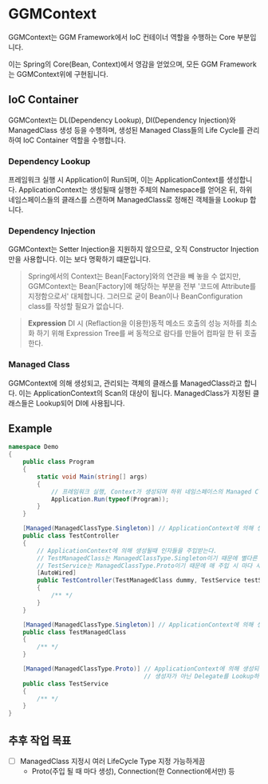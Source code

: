 # GGMContext
GGMContext는 GGM Framework에서 IoC 컨테이너 역할을 수행하는 Core 부분입니다.

이는 Spring의 Core(Bean, Context)에서 영감을 얻었으며, 모든 GGM Framework는 GGMContext위에 구현됩니다.

## IoC Container
GGMContext는 DL(Dependency Lookup), DI(Dependency Injection)와 ManagedClass 생성 등을 수행하며, 생성된 Managed Class들의 Life Cycle를 관리하여 IoC Container 역할을 수행합니다.

### Dependency Lookup
프레임워크 실행 시 Application이 Run되며, 이는 ApplicationContext를 생성합니다. ApplicationContext는 생성될때 실행한 주체의 Namespace를 얻어온 뒤, 하위 네임스페이스들의 클래스를 스캔하며 ManagedClass로 정해진 객체들을 Lookup 합니다.

### Dependency Injection
GGMContext는 Setter Injection을 지원하지 않으므로, 오직 Constructor Injection만을 사용합니다. 이는 보다 명확하기 떄문입니다.

> Spring에서의 Context는 Bean[Factory]와의 연관을 빼 놓을 수 없지만, GGMContext는 Bean[Factory]에 해당하는 부분을 전부 '코드에 Attribute를 지정함으로서' 대체합니다. 그러므로 굳이 Bean이나 BeanConfiguration class를 작성할 필요가 없습니다.

> **Expression**
DI 시 (Reflaction을 이용한)동적 메소드 호출의 성능 저하를 최소화 하기 위해 Expression Tree를 써 동적으로 람다를 만들어  컴파일 한 뒤 호출한다.

### Managed Class
GGMContext에 의해 생성되고, 관리되는 객체의 클래스를 ManagedClass라고 합니다.
이는 ApplicationContext의 Scan의 대상이 됩니다. ManagedClass가 지정된 클래스들은 Lookup되어 DI에 사용됩니다.

## Example
```cs
namespace Demo
{
    public class Program
    {
        static void Main(string[] args)
        {
            // 프레임워크 실행, Context가 생성되며 하위 네임스페이스의 Managed Class를 생성하여 Lookup한다.
            Application.Run(typeof(Program));
        }
    }

    [Managed(ManagedClassType.Singleton)] // ApplicationContext에 의해 생성되어 Lookup된다.
    public class TestController
    {
        // ApplicationContext에 의해 생성될때 인자들을 주입받는다.
        // TestManagedClass는 ManagedClassType.Singleton이기 때문에 별다른 생성 없이 룩업 테이블에서 가져와 주입된다.
        // TestService는 ManagedClassType.Proto이기 때문에 매 주입 시 마다 새로 생성된다.
        [AutoWired]
        public TestController(TestManagedClass dummy, TestService testService)
        {
            /** */
        }
    }

    [Managed(ManagedClassType.Singleton)] // ApplicationContext에 의해 생성되어 Lookup된다.
    public class TestManagedClass
    {
        /** */
    }

    [Managed(ManagedClassType.Proto)] // ApplicationContext에 의해 생성되어 생성 Delegate가 Lookup된다.
                                      // 생성자가 아닌 Delegate를 Lookup하는 이유는 속도때문.
    public class TestService
    {
        /** */
    }
}
```

## 추후 작업 목표
- [ ] ManagedClass 지정시 여러 LifeCycle Type 지정 가능하게끔
  - Proto(주입 될 때 마다 생성), Connection(한 Connection에서만) 등
